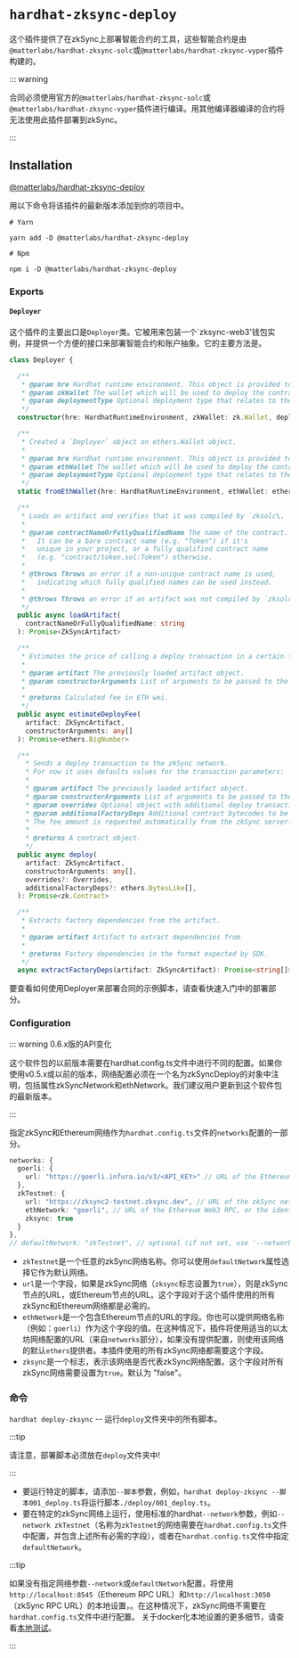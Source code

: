 # `hardhat-zksync-deploy`

这个插件提供了在zkSync上部署智能合约的工具，这些智能合约是由`@matterlabs/hardhat-zksync-solc`或`@matterlabs/hardhat-zksync-vyper`插件构建的。

::: warning

合同必须使用官方的`@matterlabs/hardhat-zksync-solc`或`@matterlabs/hardhat-zksync-vyper`插件进行编译。用其他编译器编译的合约将无法使用此插件部署到zkSync。

:::

## Installation

[@matterlabs/hardhat-zksync-deploy](https://www.npmjs.com/package/@matterlabs/hardhat-zksync-deploy)

用以下命令将该插件的最新版本添加到你的项目中。

```
# Yarn

yarn add -D @matterlabs/hardhat-zksync-deploy

# Npm

npm i -D @matterlabs/hardhat-zksync-deploy
```

### Exports

#### `Deployer`

这个插件的主要出口是`Deployer`类。它被用来包装一个`zksync-web3'钱包实例，并提供一个方便的接口来部署智能合约和账户抽象。它的主要方法是。

```typescript
class Deployer {

  /**
   * @param hre Hardhat runtime environment. This object is provided to scripts by hardhat itself.
   * @param zkWallet The wallet which will be used to deploy the contracts.
   * @param deploymentType Optional deployment type that relates to the ContractDeployer system contract function to be called. Defaults to deploying regular smart contracts.
   */
  constructor(hre: HardhatRuntimeEnvironment, zkWallet: zk.Wallet, deploymentType?: zk.types.DeploymentType)

  /**
   * Created a `Deployer` object on ethers.Wallet object.
   *
   * @param hre Hardhat runtime environment. This object is provided to scripts by hardhat itself.
   * @param ethWallet The wallet which will be used to deploy the contracts.
   * @param deploymentType Optional deployment type that relates to the ContractDeployer system contract function to be called. Defaults to deploying regular smart contracts.
   */
  static fromEthWallet(hre: HardhatRuntimeEnvironment, ethWallet: ethers.Wallet, deploymentType?: zk.types.DeploymentType)

  /**
   * Loads an artifact and verifies that it was compiled by `zksolc\.
   *
   * @param contractNameOrFullyQualifiedName The name of the contract.
   *   It can be a bare contract name (e.g. "Token") if it's
   *   unique in your project, or a fully qualified contract name
   *   (e.g. "contract/token.sol:Token") otherwise.
   *
   * @throws Throws an error if a non-unique contract name is used,
   *   indicating which fully qualified names can be used instead.
   *
   * @throws Throws an error if an artifact was not compiled by `zksolc`.
   */
  public async loadArtifact(
    contractNameOrFullyQualifiedName: string
  ): Promise<ZkSyncArtifact>

  /**
   * Estimates the price of calling a deploy transaction in a certain fee token.
   *
   * @param artifact The previously loaded artifact object.
   * @param constructorArguments List of arguments to be passed to the contract constructor.
   *
   * @returns Calculated fee in ETH wei.
   */
  public async estimateDeployFee(
    artifact: ZkSyncArtifact,
    constructorArguments: any[]
  ): Promise<ethers.BigNumber>

  /**
    * Sends a deploy transaction to the zkSync network.
    * For now it uses defaults values for the transaction parameters:
    *
    * @param artifact The previously loaded artifact object.
    * @param constructorArguments List of arguments to be passed to the contract constructor.
    * @param overrides Optional object with additional deploy transaction parameters.
    * @param additionalFactoryDeps Additional contract bytecodes to be added to the factory dependencies list.
    * The fee amount is requested automatically from the zkSync server.
    *
    * @returns A contract object.
    */
  public async deploy(
    artifact: ZkSyncArtifact,
    constructorArguments: any[],
    overrides?: Overrides,
    additionalFactoryDeps?: ethers.BytesLike[],
  ): Promise<zk.Contract>

  /**
   * Extracts factory dependencies from the artifact.
   *
   * @param artifact Artifact to extract dependencies from
   *
   * @returns Factory dependencies in the format expected by SDK.
   */
  async extractFactoryDeps(artifact: ZkSyncArtifact): Promise<string[]>
```

要查看如何使用Deployer来部署合同的示例脚本，请查看快速入门中的部署部分。

### Configuration

::: warning 0.6.x版的API变化

这个软件包的以前版本需要在hardhat.config.ts文件中进行不同的配置。如果你使用v0.5.x或以前的版本，网络配置必须在一个名为zkSyncDeploy的对象中注明，包括属性zkSyncNetwork和ethNetwork。我们建议用户更新到这个软件包的最新版本。

:::

指定zkSync和Ethereum网络作为`hardhat.config.ts`文件的`networks`配置的一部分。

```typescript
networks: {
  goerli: {
    url: "https://goerli.infura.io/v3/<API_KEY>" // URL of the Ethereum Web3 RPC (optional)
  },
  zkTestnet: {
    url: "https://zksync2-testnet.zksync.dev", // URL of the zkSync network RPC
    ethNetwork: "goerli", // URL of the Ethereum Web3 RPC, or the identifier of the network (e.g. `mainnet` or `goerli`)
    zksync: true
  }
},
// defaultNetwork: "zkTestnet", // optional (if not set, use '--network zkTestnet')
```

- `zkTestnet`是一个任意的zkSync网络名称。你可以使用`defaultNetwork`属性选择它作为默认网络。
- `url`是一个字段，如果是zkSync网络（`zksync`标志设置为`true`），则是zkSync节点的URL，或Ethereum节点的URL。这个字段对于这个插件使用的所有zkSync和Ethereum网络都是必需的。
- `ethNetwork`是一个包含Ethereum节点的URL的字段。你也可以提供网络名称（例如：`goerli`）作为这个字段的值。在这种情况下，插件将使用适当的以太坊网络配置的URL（来自`networks`部分），如果没有提供配置，则使用该网络的默认`ethers`提供者。本插件使用的所有zkSync网络都需要这个字段。
- `zksync`是一个标志，表示该网络是否代表zkSync网络配置。这个字段对所有zkSync网络需要设置为`true`。默认为 "false"。

### 命令

`hardhat deploy-zksync` -- 运行`deploy`文件夹中的所有脚本。

:::tip

请注意，部署脚本必须放在`deploy`文件夹中!

:::

- 要运行特定的脚本，请添加`--脚本`参数，例如，`hardhat deploy-zksync --脚本001_deploy.ts`将运行脚本`./deploy/001_deploy.ts`。
- 要在特定的zkSync网络上运行，使用标准的hardhat`--network`参数，例如`--network zkTestnet`（名称为`zkTestnet`的网络需要在`hardhat.config.ts`文件中配置，并包含上述所有必需的字段），或者在`hardhat.config.ts`文件中指定`defaultNetwork`。

:::tip

如果没有指定网络参数`--network`或`defaultNetwork`配置，将使用`http://localhost:8545`（Ethereum RPC URL）和`http://localhost:3050`（zkSync RPC URL）的本地设置，。在这种情况下，zkSync网络不需要在`hardhat.config.ts`文件中进行配置。
关于docker化本地设置的更多细节，请查看[本地测试](./testing.md)。

:::
